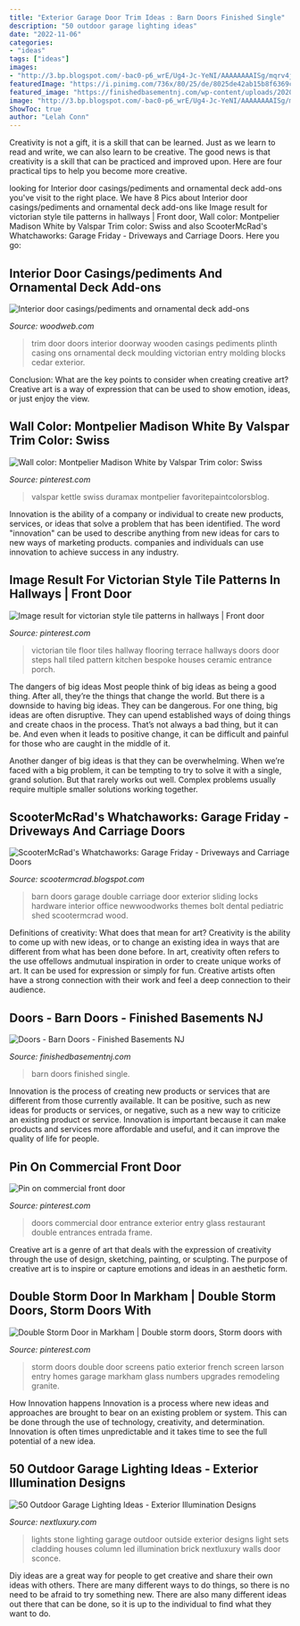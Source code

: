 ```yaml
---
title: "Exterior Garage Door Trim Ideas : Barn Doors Finished Single"
description: "50 outdoor garage lighting ideas"
date: "2022-11-06"
categories:
- "ideas"
tags: ["ideas"]
images:
- "http://3.bp.blogspot.com/-bac0-p6_wrE/Ug4-Jc-YeNI/AAAAAAAAISg/mqrv4jeYbyI/s1600/double_doors_old_school.jpg"
featuredImage: "https://i.pinimg.com/736x/80/25/de/8025de42ab15b8f6369cadf20c34c47c--front-doors-commercial.jpg"
featured_image: "https://finishedbasementnj.com/wp-content/uploads/2020/02/barndoorresized.jpg"
image: "http://3.bp.blogspot.com/-bac0-p6_wrE/Ug4-Jc-YeNI/AAAAAAAAISg/mqrv4jeYbyI/s1600/double_doors_old_school.jpg"
ShowToc: true
author: "Lelah Conn"
---
```



Creativity is not a gift, it is a skill that can be learned. Just as we learn to read and write, we can also learn to be creative. The good news is that creativity is a skill that can be practiced and improved upon. Here are four practical tips to help you become more creative.

	

		
looking for Interior door casings/pediments and ornamental deck add-ons you've visit to the right place. We have 8 Pics about Interior door casings/pediments and ornamental deck add-ons like Image result for victorian style tile patterns in hallways | Front door, Wall color: Montpelier Madison White by Valspar Trim color: Swiss and also ScooterMcRad&#039;s Whatchaworks: Garage Friday - Driveways and Carriage Doors. Here you go:
		
    
## Interior Door Casings/pediments And Ornamental Deck Add-ons

<img loading=lazy src="http://www.woodweb.com/galleries/project/images/1706/jan_13th_door_trim_044.jpg" onerror="this.onerror=null;this.src='https://tse2.mm.bing.net/th?id=OIP.xzm7Ww3P5Pa856Dr7NKyMgHaJ4&amp;pid=15.1';" alt="Interior door casings/pediments and ornamental deck add-ons">

_Source: woodweb.com_

>trim door doors interior doorway wooden casings pediments plinth casing ons ornamental deck moulding victorian entry molding blocks cedar exterior. 

	

Conclusion: What are the key points to consider when creating creative art?
Creative art is a way of expression that can be used to show emotion, ideas, or just enjoy the view.

    
## Wall Color: Montpelier Madison White By Valspar Trim Color: Swiss

<img loading=lazy src="https://i.pinimg.com/736x/12/fc/de/12fcde2e30c95a05b1c7f339228e8542--front-door-entry-front-doors.jpg" onerror="this.onerror=null;this.src='https://tse2.mm.bing.net/th?id=OIP.DChY5aqBsSqRuPawZdyfngHaJ3&amp;pid=15.1';" alt="Wall color: Montpelier Madison White by Valspar Trim color: Swiss">

_Source: pinterest.com_

>valspar kettle swiss duramax montpelier favoritepaintcolorsblog. 

	

Innovation is the ability of a company or individual to create new products, services, or ideas that solve a problem that has been identified. The word "innovation" can be used to describe anything from new ideas for cars to new ways of marketing products. companies and individuals can use innovation to achieve success in any industry.

    
## Image Result For Victorian Style Tile Patterns In Hallways | Front Door

<img loading=lazy src="https://i.pinimg.com/736x/22/47/83/2247836f4a7b8070c1f1cd3831a8a1d0.jpg" onerror="this.onerror=null;this.src='https://tse3.mm.bing.net/th?id=OIP.HFf4MarJAu-6wRfRZSANDwHaLi&amp;pid=15.1';" alt="Image result for victorian style tile patterns in hallways | Front door">

_Source: pinterest.com_

>victorian tile floor tiles hallway flooring terrace hallways doors door steps hall tiled pattern kitchen bespoke houses ceramic entrance porch. 

	

The dangers of big ideas
Most people think of big ideas as being a good thing. After all, they’re the things that change the world. But there is a downside to having big ideas. They can be dangerous.
For one thing, big ideas are often disruptive. They can upend established ways of doing things and create chaos in the process. That’s not always a bad thing, but it can be. And even when it leads to positive change, it can be difficult and painful for those who are caught in the middle of it.

Another danger of big ideas is that they can be overwhelming. When we’re faced with a big problem, it can be tempting to try to solve it with a single, grand solution. But that rarely works out well. Complex problems usually require multiple smaller solutions working together.

    
## ScooterMcRad&#039;s Whatchaworks: Garage Friday - Driveways And Carriage Doors

<img loading=lazy src="http://3.bp.blogspot.com/-bac0-p6_wrE/Ug4-Jc-YeNI/AAAAAAAAISg/mqrv4jeYbyI/s1600/double_doors_old_school.jpg" onerror="this.onerror=null;this.src='https://tse1.mm.bing.net/th?id=OIP.n3JHaNUTIIND7RzFObVi9QHaHO&amp;pid=15.1';" alt="ScooterMcRad&#039;s Whatchaworks: Garage Friday - Driveways and Carriage Doors">

_Source: scootermcrad.blogspot.com_

>barn doors garage double carriage door exterior sliding locks hardware interior office newwoodworks themes bolt dental pediatric shed scootermcrad wood. 

	

Definitions of creativity: What does that mean for art?
Creativity is the ability to come up with new ideas, or to change an existing idea in ways that are different from what has been done before. In art, creativity often refers to the use offellows andmutual inspiration in order to create unique works of art. It can be used for expression or simply for fun. Creative artists often have a strong connection with their work and feel a deep connection to their audience.

    
## Doors - Barn Doors - Finished Basements NJ

<img loading=lazy src="https://finishedbasementnj.com/wp-content/uploads/2020/02/barndoorresized.jpg" onerror="this.onerror=null;this.src='https://tse2.mm.bing.net/th?id=OIP.mdoYXRzWrhmI28gNeQds1gHaFj&amp;pid=15.1';" alt="Doors - Barn Doors - Finished Basements NJ">

_Source: finishedbasementnj.com_

>barn doors finished single. 

	

Innovation is the process of creating new products or services that are different from those currently available. It can be positive, such as new ideas for products or services, or negative, such as a new way to criticize an existing product or service. Innovation is important because it can make products and services more affordable and useful, and it can improve the quality of life for people.

    
## Pin On Commercial Front Door

<img loading=lazy src="https://i.pinimg.com/736x/80/25/de/8025de42ab15b8f6369cadf20c34c47c--front-doors-commercial.jpg" onerror="this.onerror=null;this.src='https://tse4.mm.bing.net/th?id=OIP.RXZohip54Rmrh2ShjkTsWwHaJ-&amp;pid=15.1';" alt="Pin on commercial front door">

_Source: pinterest.com_

>doors commercial door entrance exterior entry glass restaurant double entrances entrada frame. 

	

Creative art is a genre of art that deals with the expression of creativity through the use of design, sketching, painting, or sculpting. The purpose of creative art is to inspire or capture emotions and ideas in an aesthetic form.

    
## Double Storm Door In Markham | Double Storm Doors, Storm Doors With

<img loading=lazy src="https://i.pinimg.com/736x/f4/21/99/f4219997395a48891b1169665744a874--double-storm-doors-house-beautiful.jpg" onerror="this.onerror=null;this.src='https://tse3.mm.bing.net/th?id=OIP.RHMCn_A48fcBHKG-gHS8_AAAAA&amp;pid=15.1';" alt="Double Storm Door in Markham | Double storm doors, Storm doors with">

_Source: pinterest.com_

>storm doors double door screens patio exterior french screen larson entry homes garage markham glass numbers upgrades remodeling granite. 

	

How Innovation happens
Innovation is a process where new ideas and approaches are brought to bear on an existing problem or system. This can be done through the use of technology, creativity, and determination. Innovation is often times unpredictable and it takes time to see the full potential of a new idea.

    
## 50 Outdoor Garage Lighting Ideas - Exterior Illumination Designs

<img loading=lazy src="http://nextluxury.com/wp-content/uploads/scone-wall-outdoor-garage-lights.jpg" onerror="this.onerror=null;this.src='https://tse2.mm.bing.net/th?id=OIP.gk4LAsbImhEQ7sxplDWwwwAAAA&amp;pid=15.1';" alt="50 Outdoor Garage Lighting Ideas - Exterior Illumination Designs">

_Source: nextluxury.com_

>lights stone lighting garage outdoor outside exterior designs light sets cladding houses column led illumination brick nextluxury walls door sconce. 

	

Diy ideas are a great way for people to get creative and share their own ideas with others. There are many different ways to do things, so there is no need to be afraid to try something new. There are also many different ideas out there that can be done, so it is up to the individual to find what they want to do.


